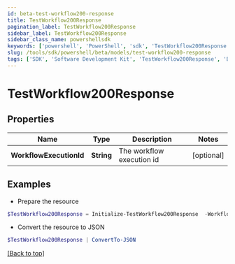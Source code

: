 ```yaml
---
id: beta-test-workflow200-response
title: TestWorkflow200Response
pagination_label: TestWorkflow200Response
sidebar_label: TestWorkflow200Response
sidebar_class_name: powershellsdk
keywords: ['powershell', 'PowerShell', 'sdk', 'TestWorkflow200Response', 'BetaTestWorkflow200Response'] 
slug: /tools/sdk/powershell/beta/models/test-workflow200-response
tags: ['SDK', 'Software Development Kit', 'TestWorkflow200Response', 'BetaTestWorkflow200Response']
---
```



# TestWorkflow200Response

## Properties

Name | Type | Description | Notes
------------ | ------------- | ------------- | -------------
**WorkflowExecutionId** | **String** | The workflow execution id | [optional] 

## Examples

- Prepare the resource
```powershell
$TestWorkflow200Response = Initialize-TestWorkflow200Response  -WorkflowExecutionId 0e11cefa-96e7-4b67-90d0-065bc1da5753
```

- Convert the resource to JSON
```powershell
$TestWorkflow200Response | ConvertTo-JSON
```


[[Back to top]](#) 

